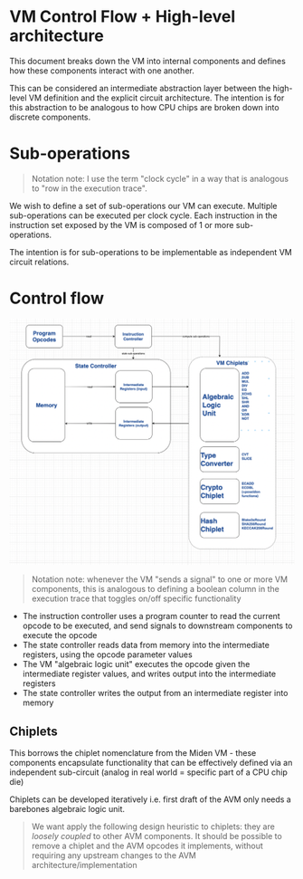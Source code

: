 # VM Control Flow + High-level architecture

This document breaks down the VM into internal components and defines how these components interact with one another.

This can be considered an intermediate abstraction layer between the high-level VM definition and the explicit circuit architecture. The intention is for this abstraction to be analogous to how CPU chips are broken down into discrete components.

# Sub-operations

> Notation note: I use the term "clock cycle" in a way that is analogous to "row in the execution trace".

We wish to define a set of sub-operations our VM can execute. Multiple sub-operations can be executed per clock cycle. Each instruction in the instruction set exposed by the VM is composed of 1 or more sub-operations.

The intention is for sub-operations to be implementable as independent VM circuit relations.

# Control flow

![](./images/avm-control-flow.png)

> Notation note: whenever the VM "sends a signal" to one or more VM components, this is analogous to defining a boolean column in the execution trace that toggles on/off specific functionality

- The instruction controller uses a program counter to read the current opcode to be executed, and send signals to downstream components to execute the opcode
- The state controller reads data from memory into the intermediate registers, using the opcode parameter values
- The VM "algebraic logic unit" executes the opcode given the intermediate register values, and writes output into the intermediate registers
- The state controller writes the output from an intermediate register into memory

## Chiplets

This borrows the chiplet nomenclature from the Miden VM - these components encapsulate functionality that can be effectively defined via an independent sub-circuit (analog in real world = specific part of a CPU chip die)

Chiplets can be developed iteratively i.e. first draft of the AVM only needs a barebones algebraic logic unit.

> We want apply the following design heuristic to chiplets: they are _loosely coupled_ to other AVM components. It should be possible to remove a chiplet and the AVM opcodes it implements, without requiring any upstream changes to the AVM architecture/implementation
